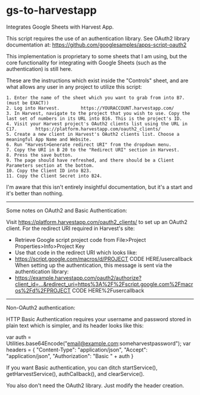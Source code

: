 # gs-to-harvestapp

Integrates Google Sheets with Harvest App.

This script requires the use of an authentication library.
See OAuth2 library documentation at: https://github.com/googlesamples/apps-script-oauth2

This implementation is proprietary to some sheets that I am using, but the core functionality for integrating with Google Sheets (such as the authentication) is still here.

These are the instructions which exist inside the "Controls" sheet, and are what allows any user in any project to utilize this script:

```
1. Enter the name of the sheet which you want to grab from into B7. (must be EXACT))
2. Log into Harvest.		https://YOURACCOUNT.harvestapp.com/
3. In Harvest, navigate to the project that you wish to use. Copy the last set of numbers in its URL into B16. This is the project's ID.	4. Visit your Harvest project's OAuth2 clients list using the URL in C17.		https://platform.harvestapp.com/oauth2_clients/
5. Create a new client in Harvest's OAuth2 clients list. Choose a meaningful App Name and Website.
6. Run "Harvest>Generate redirect URI" from the dropdown menu.
7. Copy the URI in B 20 to the "Redirect URI" section in Harvest.
8. Press the save button.
9. The page should have refreshed, and there should be a Client Parameters section at the bottom.
10. Copy the Client ID into B23.
11. Copy the Client Secret into B24.
```

I'm aware that this isn't entirely insightful documentation, but it's a start and it's better than nothing.

---

Some notes on OAuth2 and Basic Authentication:

Visit https://platform.harvestapp.com/oauth2_clients/ to set up an OAuth2 client.
For the redirect URI required in Harvest's site:
- Retrieve Google script project code from File>Project Properties>Info>Project Key
- Use that code in the redirect URI which looks like:
- https://script.google.com/macros/d/PROJECT CODE HERE/usercallback
When setting up the authentication, this message is sent via the authentication library:
- https://example.harvestapp.com/oauth2/authorize?client_id=...&redirect_uri=https%3A%2F%2Fscript.google.com%2Fmacros%2Fd%2FPROJECT CODE HERE%2Fusercallback

---

Non-OAuth2 authentication:

HTTP Basic Authentication requires your username and password stored in plain text which is simpler, and its header looks like this:

var auth = Utilities.base64Encode("email@example.com:someharvestpassword");
var headers = {
    "Content-Type": "application/json",
    "Accept": "application/json",
    "Authorization": "Basic " + auth
}

If you want Basic authentication, you can ditch startService(), getHarvestService(), authCallback(), and clearService().

You also don't need the OAuth2 library. Just modify the header creation.
